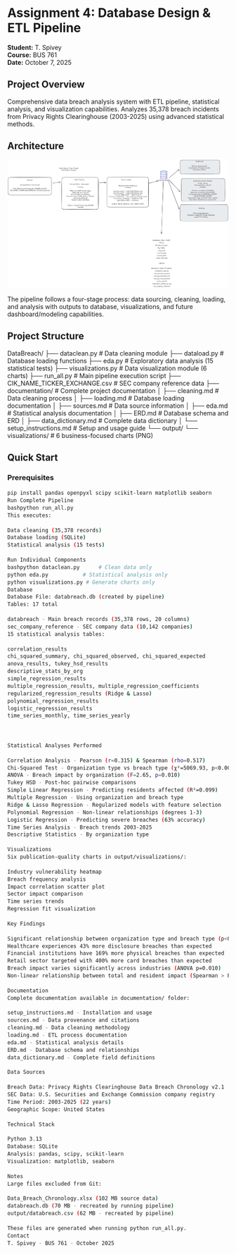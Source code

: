 # Assignment 4: Database Design & ETL Pipeline
**Student:** T. Spivey  
**Course:** BUS 761  
**Date:** October 7, 2025

## Project Overview
Comprehensive data breach analysis system with ETL pipeline, statistical analysis, and visualization capabilities. Analyzes 35,378 breach incidents from Privacy Rights Clearinghouse (2003-2025) using advanced statistical methods.

## Architecture

![Data Breach Pipeline Architecture](Data%20Breach%20Architecture%20Diagram.png)

The pipeline follows a four-stage process: data sourcing, cleaning, loading, and analysis with outputs to database, visualizations, and future dashboard/modeling capabilities.

## Project Structure
DataBreach/
├── dataclean.py              # Data cleaning module
├── dataload.py               # Database loading functions
├── eda.py                    # Exploratory data analysis (15 statistical tests)
├── visualizations.py         # Data visualization module (6 charts)
├── run_all.py               # Main pipeline execution script
├── CIK_NAME_TICKER_EXCHANGE.csv  # SEC company reference data
├── documentation/           # Complete project documentation
│   ├── cleaning.md          # Data cleaning process
│   ├── loading.md           # Database loading documentation
│   ├── sources.md           # Data source information
│   ├── eda.md              # Statistical analysis documentation
│   ├── ERD.md              # Database schema and ERD
│   ├── data_dictionary.md  # Complete data dictionary
│   └── setup_instructions.md # Setup and usage guide
└── output/
└── visualizations/      # 6 business-focused charts (PNG)

## Quick Start

### Prerequisites
```bash
pip install pandas openpyxl scipy scikit-learn matplotlib seaborn
Run Complete Pipeline
bashpython run_all.py
This executes:

Data cleaning (35,378 records)
Database loading (SQLite)
Statistical analysis (15 tests)

Run Individual Components
bashpython dataclean.py      # Clean data only
python eda.py           # Statistical analysis only
python visualizations.py # Generate charts only
Database
Database File: databreach.db (created by pipeline)
Tables: 17 total

databreach - Main breach records (35,378 rows, 20 columns)
sec_company_reference - SEC company data (10,142 companies)
15 statistical analysis tables:

correlation_results
chi_squared_summary, chi_squared_observed, chi_squared_expected
anova_results, tukey_hsd_results
descriptive_stats_by_org
simple_regression_results
multiple_regression_results, multiple_regression_coefficients
regularized_regression_results (Ridge & Lasso)
polynomial_regression_results
logistic_regression_results
time_series_monthly, time_series_yearly



Statistical Analyses Performed

Correlation Analysis - Pearson (r=0.315) & Spearman (rho=0.517)
Chi-Squared Test - Organization type vs breach type (χ²=5069.93, p<0.001)
ANOVA - Breach impact by organization (F=2.65, p=0.010)
Tukey HSD - Post-hoc pairwise comparisons
Simple Linear Regression - Predicting residents affected (R²=0.099)
Multiple Regression - Using organization and breach type
Ridge & Lasso Regression - Regularized models with feature selection
Polynomial Regression - Non-linear relationships (degrees 1-3)
Logistic Regression - Predicting severe breaches (63% accuracy)
Time Series Analysis - Breach trends 2003-2025
Descriptive Statistics - By organization type

Visualizations
Six publication-quality charts in output/visualizations/:

Industry vulnerability heatmap
Breach frequency analysis
Impact correlation scatter plot
Sector impact comparison
Time series trends
Regression fit visualization

Key Findings

Significant relationship between organization type and breach type (p<0.001)
Healthcare experiences 43% more disclosure breaches than expected
Financial institutions have 169% more physical breaches than expected
Retail sector targeted with 400% more card breaches than expected
Breach impact varies significantly across industries (ANOVA p=0.010)
Non-linear relationship between total and resident impact (Spearman > Pearson)

Documentation
Complete documentation available in documentation/ folder:

setup_instructions.md - Installation and usage
sources.md - Data provenance and citations
cleaning.md - Data cleaning methodology
loading.md - ETL process documentation
eda.md - Statistical analysis details
ERD.md - Database schema and relationships
data_dictionary.md - Complete field definitions

Data Sources

Breach Data: Privacy Rights Clearinghouse Data Breach Chronology v2.1
SEC Data: U.S. Securities and Exchange Commission company registry
Time Period: 2003-2025 (22 years)
Geographic Scope: United States

Technical Stack

Python 3.13
Database: SQLite
Analysis: pandas, scipy, scikit-learn
Visualization: matplotlib, seaborn

Notes
Large files excluded from Git:

Data_Breach_Chronology.xlsx (102 MB source data)
databreach.db (70 MB - recreated by running pipeline)
output/databreach.csv (62 MB - recreated by pipeline)

These files are generated when running python run_all.py.
Contact
T. Spivey - BUS 761 - October 2025